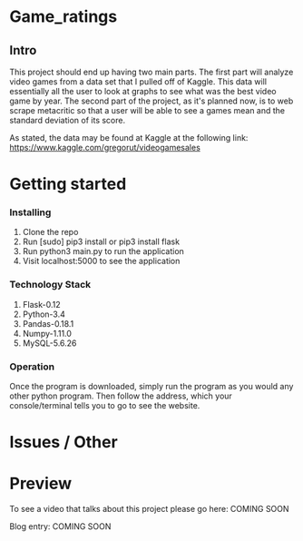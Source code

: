 # Game_ratings
## Intro

This project should end up having two main parts. The first part will analyze video games from a data set that I pulled off of Kaggle. This data will essentially all the user to look at graphs to see what was the best video game by year. The second part of the project, as it's planned now, is to web scrape metacritic so that a user will be able to see a games mean and the standard deviation of its score. 

As stated, the data may be found at Kaggle at the following link: https://www.kaggle.com/gregorut/videogamesales


# Getting started
### Installing

1. Clone the repo
2. Run [sudo] pip3 install or pip3 install flask
3. Run python3 main.py to run the application
6. Visit localhost:5000 to see the application

### Technology Stack

1. Flask-0.12
2. Python-3.4
3. Pandas-0.18.1
4. Numpy-1.11.0
5. MySQL-5.6.26

### Operation

Once the program is downloaded, simply run the program as you would any other python program.
Then follow the address, which your console/terminal tells you to go to see the
website.

# Issues / Other



# Preview

To see a video that talks about this project please go here: COMING SOON

Blog entry: COMING SOON

